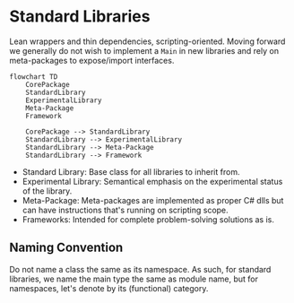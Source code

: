 # Standard Libraries

Lean wrappers and thin dependencies, scripting-oriented. Moving forward we generally do not wish to implement a `Main` in new libraries and rely on meta-packages to expose/import interfaces.

```mermaid
flowchart TD
    CorePackage
    StandardLibrary
    ExperimentalLibrary
    Meta-Package
    Framework

    CorePackage --> StandardLibrary
    StandardLibrary --> ExperimentalLibrary
    StandardLibrary --> Meta-Package
    StandardLibrary --> Framework
```

* Standard Library: Base class for all libraries to inherit from.
* Experimental Library: Semantical emphasis on the experimental status of the library.
* Meta-Package: Meta-packages are implemented as proper C# dlls but can have instructions that's running on scripting scope.
* Frameworks: Intended for complete problem-solving solutions as is.

## Naming Convention

Do not name a class the same as its namespace. As such, for standard libraries, we name the main type the same as module name, but for namespaces, let's denote by its (functional) category.